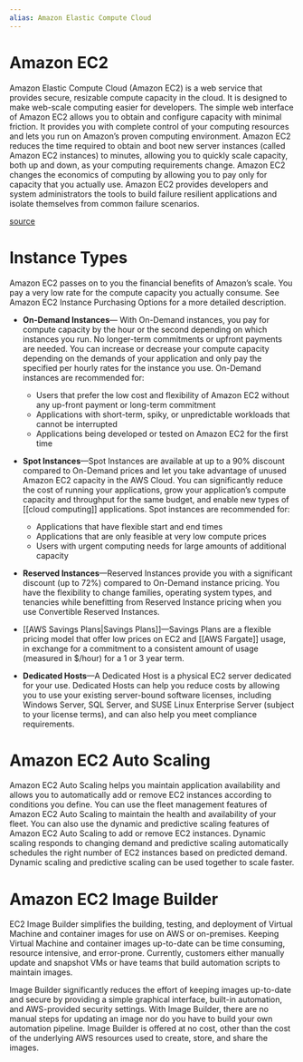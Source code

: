 ```yaml
---
alias: Amazon Elastic Compute Cloud
---
```

# Amazon EC2
Amazon Elastic Compute Cloud (Amazon EC2) is a web service that provides secure, resizable compute capacity in the cloud. It is designed to make web-scale computing easier for developers.
The simple web interface of Amazon EC2 allows you to obtain and configure capacity with minimal friction. It provides you with complete control of your computing resources and lets you run on Amazon’s proven computing environment. 
Amazon EC2 reduces the time required to obtain and boot new server instances (called Amazon EC2 instances) to minutes, allowing you to quickly scale capacity, both up and down, as your computing requirements change. 
Amazon EC2 changes the economics of computing by allowing you to pay only for capacity that you actually use. Amazon EC2 provides developers and system administrators the tools to build failure resilient applications and isolate themselves from common failure scenarios.

[source](https://d0.awsstatic.com/whitepapers/aws-overview.pdf)
# Instance Types
Amazon EC2 passes on to you the financial benefits of Amazon’s scale. You pay a very low rate for the compute capacity you actually consume. See Amazon EC2 Instance Purchasing Options for a more detailed description.

- **On-Demand Instances**— With On-Demand instances, you pay for compute capacity by the hour or the second depending on which instances you run. No longer-term commitments or upfront payments are needed. You can increase or decrease your compute capacity depending on the demands of your application and only pay the specified per hourly rates for the instance you use. On-Demand instances are recommended for:
	- Users that prefer the low cost and flexibility of Amazon EC2 without any up-front payment or long-term commitment
	- Applications with short-term, spiky, or unpredictable workloads that cannot be interrupted
	- Applications being developed or tested on Amazon EC2 for the first time

- **Spot Instances**—Spot Instances are available at up to a 90% discount compared to On-Demand prices and let you take advantage of unused Amazon EC2 capacity in the AWS Cloud. You can significantly reduce the cost of running your applications, grow your application’s compute capacity and throughput for the same budget, and enable new types of [[cloud computing]] applications. Spot instances are recommended for:
	- Applications that have flexible start and end times
	- Applications that are only feasible at very low compute prices
	- Users with urgent computing needs for large amounts of additional capacity
	
- **Reserved Instances**—Reserved Instances provide you with a significant discount (up to 72%) compared to On-Demand instance pricing. You have the flexibility to change families, operating system types, and tenancies while benefitting from Reserved Instance pricing when you use Convertible Reserved Instances.

- [[AWS Savings Plans|Savings Plans]]—Savings Plans are a flexible pricing model that offer low prices on EC2 and [[AWS Fargate]] usage, in exchange for a commitment to a consistent amount of usage (measured in $/hour) for a 1 or 3 year term.

- **Dedicated Hosts**—A Dedicated Host is a physical EC2 server dedicated for your use. Dedicated Hosts can help you reduce costs by allowing you to use your existing server-bound software licenses,  including Windows Server, SQL Server, and SUSE Linux Enterprise Server (subject to your license terms), and can also help you meet compliance requirements.
# Amazon EC2 Auto Scaling
Amazon EC2 Auto Scaling helps you maintain application availability and allows you to automatically add or remove EC2 instances according to conditions you define. You can use the fleet management features of Amazon EC2 Auto Scaling to maintain the health and availability of your fleet. You can also use the dynamic and predictive scaling features of Amazon EC2 Auto Scaling to add or remove EC2
instances. Dynamic scaling responds to changing demand and predictive scaling automatically schedules the right number of EC2 instances based on predicted demand. Dynamic scaling and predictive scaling can be used together to scale faster.
# Amazon EC2 Image Builder
EC2 Image Builder simplifies the building, testing, and deployment of Virtual Machine and container images for use on AWS or on-premises.
Keeping Virtual Machine and container images up-to-date can be time consuming, resource intensive, and error-prone. Currently, customers either manually update and snapshot VMs or have teams that build automation scripts to maintain images.

Image Builder significantly reduces the effort of keeping images up-to-date and secure by providing a simple graphical interface, built-in automation, and AWS-provided security settings. With Image Builder, there are no manual steps for updating an image nor do you have to build your own automation
pipeline. Image Builder is offered at no cost, other than the cost of the underlying AWS resources used to create, store, and share the images.
